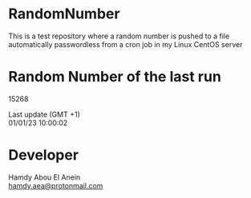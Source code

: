 # RandomNumber    
This is a test repository where a random number is pushed to a file automatically passwordless from a cron job in my Linux CentOS server    
# Random Number of the last run   
15268
      
Last update (GMT +1)    
01/01/23 10:00:02
# Developer    
Hamdy Abou El Anein   
hamdy.aea@protonmail.com
